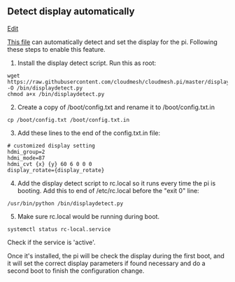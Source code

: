 ## Detect display automatically

[Edit](https://github.com/cloudmesh/book/blob/master/cloud-clusters/chapters/raspberry/config-display.md)

[This file](https://raw.githubusercontent.com/cloudmesh/cloudmesh.pi/master/displaydetect.py) can automatically
detect and set the display for the pi. Following these steps to enable this feature.
1. Install the display detect script. Run this as root:
```
wget https://raw.githubusercontent.com/cloudmesh/cloudmesh.pi/master/displaydetect.py -O /bin/displaydetect.py
chmod a+x /bin/displaydetect.py
```
2. Create a copy of /boot/config.txt and rename it to /boot/config.txt.in
```
cp /boot/config.txt /boot/config.txt.in
```
3. Add these lines to the end of the config.txt.in file:
```
# customized display setting
hdmi_group=2
hdmi_mode=87
hdmi_cvt {x} {y} 60 6 0 0 0
display_rotate={display_rotate}
```
4. Add the display detect script to rc.local so it runs every time the pi is booting.
Add this to end of /etc/rc.local before the "exit 0" line:
```
/usr/bin/python /bin/displaydetect.py
```
5. Make sure rc.local would be running during boot.
```
systemctl status rc-local.service
```
Check if the service is 'active'.

Once it's installed, the pi will be check the display during the first boot, and it will set the correct display
parameters if found necessary and do a second boot to finish the configuration change.
